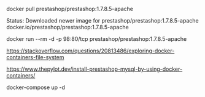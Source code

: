docker pull prestashop/prestashop:1.7.8.5-apache

Status: Downloaded newer image for prestashop/prestashop:1.7.8.5-apache
docker.io/prestashop/prestashop:1.7.8.5-apache


docker run --rm -d  -p 98:80/tcp prestashop/prestashop:1.7.8.5-apache


https://stackoverflow.com/questions/20813486/exploring-docker-containers-file-system



https://www.thepylot.dev/install-prestashop-mysql-by-using-docker-containers/

docker-compose up -d